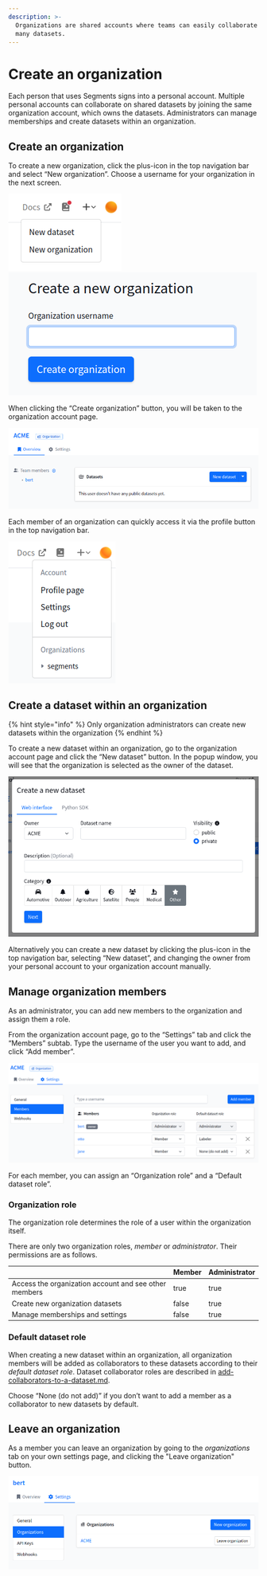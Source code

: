 ```yaml
---
description: >-
  Organizations are shared accounts where teams can easily collaborate across
  many datasets.
---
```


# Create an organization

Each person that uses Segments signs into a personal account. Multiple personal accounts can collaborate on shared datasets by joining the same organization account, which owns the datasets. Administrators can manage memberships and create datasets within an organization.

## Create an organization

To create a new organization, click the plus-icon in the top navigation bar and select “New organization”. Choose a username for your organization in the next screen.

![](<../.gitbook/assets/image (8).png>)![](<../.gitbook/assets/image (25).png>)

When clicking the “Create organization” button, you will be taken to the organization account page.

![](<../.gitbook/assets/image (26).png>)

Each member of an organization can quickly access it via the profile button in the top navigation bar.

![](<../.gitbook/assets/image (13).png>)

## Create a dataset within an organization

{% hint style="info" %}
Only organization administrators can create new datasets within the organization
{% endhint %}

To create a new dataset within an organization, go to the organization account page and click the “New dataset” button. In the popup window, you will see that the organization is selected as the owner of the dataset.

![](<../.gitbook/assets/image (24).png>)

Alternatively you can create a new dataset by clicking the plus-icon in the top navigation bar, selecting “New dataset”, and changing the owner from your personal account to your organization account manually.

## Manage organization members

As an administrator, you can add new members to the organization and assign them a role.

From the organization account page, go to the “Settings” tab and click the “Members” subtab. Type the username of the user you want to add, and click “Add member”.

![](<../.gitbook/assets/image (23).png>)

For each member, you can assign an “Organization role” and a “Default dataset role”.

### Organization role

The organization role determines the role of a user within the organization itself.

There are only two organization roles, _member_ or _administrator_. Their permissions are as follows.

<table><thead><tr><th> </th><th data-type="checkbox">Member</th><th data-type="checkbox">Administrator</th></tr></thead><tbody><tr><td>Access the organization account and see other members</td><td>true</td><td>true</td></tr><tr><td>Create new organization datasets</td><td>false</td><td>true</td></tr><tr><td>Manage memberships and settings</td><td>false</td><td>true</td></tr></tbody></table>

### Default dataset role

When creating a new dataset within an organization, all organization members will be added as collaborators to these datasets according to their _default dataset role_. Dataset collaborator roles are described in [add-collaborators-to-a-dataset.md](add-collaborators-to-a-dataset.md "mention").

Choose “None (do not add)” if you don’t want to add a member as a collaborator to new datasets by default.

## Leave an organization

As a member you can leave an organization by going to the _organizations_ tab on your own settings page, and clicking the "Leave organization" button.

![](<../.gitbook/assets/image (20).png>)
